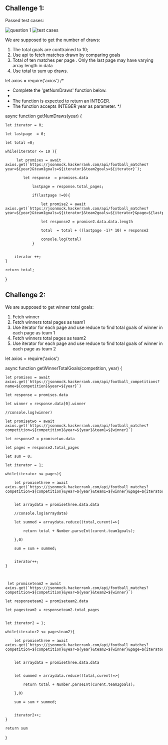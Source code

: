 ## Challenge 1:

Passed test cases:

![question 1](https://github.com/taylorhelene/Hackerrank-certify-solutions-with-explanations/blob/main/Api%20Intermediate/images/day1/Api%20intermediate2.PNG?raw=true)
![test cases](https://github.com/taylorhelene/Hackerrank-certify-solutions-with-explanations/blob/main/Api%20Intermediate/images/day1/Api%20intermediate.PNG?raw=true)

We are supposed to get the number of draws:

1. The total goals are conttrained to 10;
2. Use api to fetch matches drawn by comparing goals
3. Total of ten matches per page . Only the last page may have varying array length in data
4. Use total to sum up draws.

let axios = require('axios') 
/*
 * Complete the 'getNumDraws' function below.
 *
 * The function is expected to return an INTEGER.
 * The function accepts INTEGER year as parameter.
 */

async function getNumDraws(year) {
    
    let iterator = 0;
    
    let lastpage  = 0;
    
    let total =0;
    
    while(iterator <= 10 ){
        
         let promises = await axios.get(`https://jsonmock.hackerrank.com/api/football_matches?year=${year}&team1goals=${iterator}&team2goals=${iterator}`);
    
            let response  = promises.data
   
                lastpage = response.total_pages;
                
                if(lastpage !=0){
                    
                    let promise2 = await axios.get(`https://jsonmock.hackerrank.com/api/football_matches?year=${year}&team1goals=${iterator}&team2goals=${iterator}&page=${lastpage}`);
                
                    let response2 = promise2.data.data.length
                
                    total  = total + ((lastpage -1)* 10) + response2
                
                    console.log(total)
                }
             
        
        iterator ++;
    }
    
    return total;
   

}

## Challenge 2:

We are supposed to get winner total goals:

1. Fetch winner
2. Fetch winners total pages as team1
3. Use iterator for each page and use reduce to find total goals of winner in each page as team 1
2. Fetch winners total pages as team2
3. Use iterator for each page and use reduce to find total goals of winner in each page as team 2

let axios = require('axios')

async function getWinnerTotalGoals(competition, year) {
    
    let promises = await axios.get(`https://jsonmock.hackerrank.com/api/football_competitions?name=${competition}&year=${year}`)
    
    let response = promises.data
    
    let winner = response.data[0].winner
    
    //console.log(winner)
    
    let promisetwo = await axios.get(`https://jsonmock.hackerrank.com/api/football_matches?competition=${competition}&year=${year}&team1=${winner}`)
    
    let response2 = promisetwo.data
    
    let pages = response2.total_pages
    
    let sum = 0;
    
    let iterator = 1;
    
    while(iterator <= pages){
        
        let promisethree = await axios.get(`https://jsonmock.hackerrank.com/api/football_matches?competition=${competition}&year=${year}&team1=${winner}&page=${iterator}`)
        
        
        let arraydata = promisethree.data.data
        
        //console.log(arraydata)
        
        let summed = arraydata.reduce((total,curent)=>{
            
            return total + Number.parseInt(curent.team1goals);
            
        },0)
        
        sum = sum + summed;
        
    
        iterator++;
    }
    
   
    
     let promiseteam2 = await axios.get(`https://jsonmock.hackerrank.com/api/football_matches?competition=${competition}&year=${year}&team2=${winner}`)
    
    let responseteam2 = promiseteam2.data
    
    let pagesteam2 = responseteam2.total_pages
    
    
    let iterator2 = 1;
    
    while(iterator2 <= pagesteam2){
        
        let promisethree = await axios.get(`https://jsonmock.hackerrank.com/api/football_matches?competition=${competition}&year=${year}&team2=${winner}&page=${iterator2}`)
        
        
        let arraydata = promisethree.data.data
        
        
        let summed = arraydata.reduce((total,curent)=>{
            
            return total + Number.parseInt(curent.team2goals);
            
        },0)
        
        sum = sum + summed;
        
    
        iterator2++;
    }
    
    return sum

}

